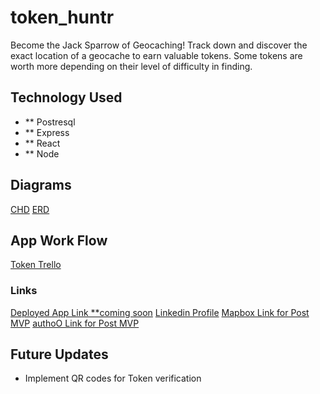 # token_huntr
Become the Jack Sparrow of Geocaching! Track down and discover the exact location of a geocache to earn valuable tokens. Some tokens are worth more depending on their level of difficulty in finding.

## Technology Used
- ** Postresql
- ** Express
- ** React
- ** Node

## Diagrams
[CHD](./backend/assets/token_chd.png)
[ERD](./backend/assets/token_erd.png)

## App Work Flow
[Token Trello](https://trello.com/b/uCrbG9pF/token-huntr-app)

### Links
[Deployed App Link **coming soon]()
[Linkedin Profile](https://www.linkedin.com/in/julian-jernigan813/)
[Mapbox Link for Post MVP](https://docs.mapbox.com/api/overview/)
[authoO Link for Post MVP](https://auth0.com/)

## Future Updates
- Implement QR codes for Token verification